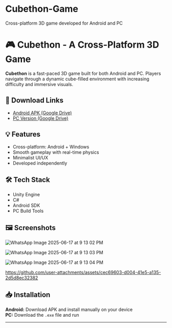 # Cubethon-Game
Cross-platform 3D game developed for Android and PC
# 🎮 Cubethon - A Cross-Platform 3D Game

**Cubethon** is a fast-paced 3D game built for both Android and PC. Players navigate through a dynamic cube-filled environment with increasing difficulty and immersive visuals.

## 🔗 Download Links
- [Android APK (Google Drive)](https://drive.google.com/drive/folders/1snvx46C7BgwyoNt_2cEBuWu3Zs8EOZu4)
- [PC Version (Google Drive)](https://drive.google.com/drive/folders/1Ashf32-cYh-xVsqA0kefT7M-lCmy7dZS)

## 💡 Features
- Cross-platform: Android + Windows
- Smooth gameplay with real-time physics
- Minimalist UI/UX
- Developed independently

## 🛠️ Tech Stack
- Unity Engine
- C#
- Android SDK
- PC Build Tools

## 🖼️ Screenshots

![WhatsApp Image 2025-06-17 at 9 13 02 PM](https://github.com/user-attachments/assets/2c76ff80-ce6a-4e23-b429-3a110da5ca39)

![WhatsApp Image 2025-06-17 at 9 13 03 PM](https://github.com/user-attachments/assets/097990e2-6503-416d-a0b2-e44e3961c452)

![WhatsApp Image 2025-06-17 at 9 13 04 PM](https://github.com/user-attachments/assets/27c9745e-660c-4465-a25e-f07cef0be8d1)

https://github.com/user-attachments/assets/cec69603-d004-41e5-a135-2d5d8ec32382



## 📥 Installation
**Android:** Download APK and install manually on your device  
**PC:** Download the `.exe` file and run

---
